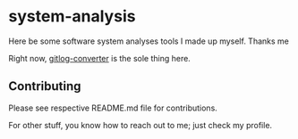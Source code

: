 # system-analysis
Here be some software system analyses tools I made up myself. Thanks me     

Right now, [gitlog-converter](gitlog-converter/README.md) is the sole thing here.

## Contributing

Please see respective README.md file for contributions.  

For other stuff, you know how to reach out to me; just check my profile.
